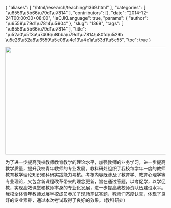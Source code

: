 {
    "aliases": [
        "/html/research/teaching/1369.html"
    ],
    "categories": [
        "\u6559\u5b66\u79d1\u7814"
    ],
    "contributors": [],
    "date": "2014-12-24T00:00:00+08:00",
    "isCJKLanguage": true,
    "params": {
        "author": "\u6559\u79d1\u7814\u5904"
    },
    "slug": "1369",
    "tags": [
        "\u6559\u5b66\u79d1\u7814"
    ],
    "title": "\u52a0\u5f3a\u7406\u8bba\u79d1\u7814\u80fd\u529b \u5e26\u52a8\u6559\u5e08\u4e13\u4e1a\u53d1\u5c55",
    "toc": true
}


<img
    src="https://cdn.tfls.online/mirror/full/619c93e6ca1cb852bbdeb8d9c0a23652eef3ac8f.jpg"
    style="display:block;margin-left:auto;margin-right:auto;"
    decoding="async"
    fetchpriority="auto"
    loading="lazy"
    height="338"
    width="600"
/>







为了进一步提高我校教师教育教学的理论水平，加强教师的业务学习，进一步提高教学质量，提升我校青年教师的专业发展，教科研处组织了我校每学年一度的教师教育教学理论知识和科研实践能力考核。考核内容既涉及了教育学、教育心理学等专业理论，又包含新课程改革带来的理念更新，旨在通过答题，以考促学，以学促教，实现高效课堂和教师本身的专业化发展，进一步提高我校师资队伍建设水平。我校全体青年教师发展学校成员参加了现场笔试答题，教师们态度认真，体现了良好的专业素养，通过本次考试取得了良好的效果。（教科研处）



